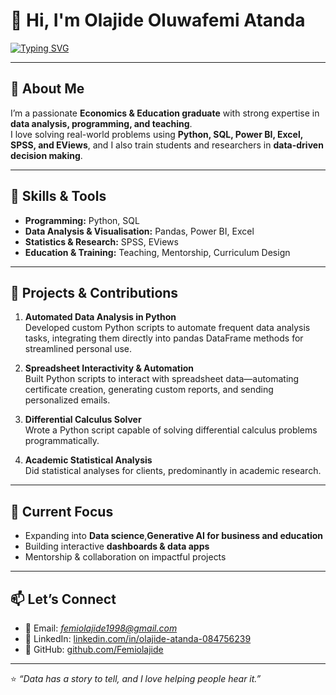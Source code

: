 # 👋 Hi, I'm Olajide Oluwafemi Atanda  


[![Typing SVG](https://readme-typing-svg.demolab.com?font=Fira+Code&size=25&pause=1000&color=0E75B6&width=700&lines=Data+Analyst;Python+Programmer;Educator;Generative+AI+Enthusiast;Researcher+%26+Trainer)](https://git.io/typing-svg)

---

## 🚀 About Me  
I’m a passionate **Economics & Education graduate** with strong expertise in **data analysis, programming, and teaching**.  
I love solving real-world problems using **Python, SQL, Power BI, Excel, SPSS, and EViews**, and I also train students and researchers in **data-driven decision making**.  

---

## 🔧 Skills & Tools  
- **Programming:** Python, SQL  
- **Data Analysis & Visualisation:** Pandas, Power BI, Excel  
- **Statistics & Research:** SPSS, EViews  
- **Education & Training:** Teaching, Mentorship, Curriculum Design  

---

## 📌 Projects & Contributions  
1. **Automated Data Analysis in Python**  
   Developed custom Python scripts to automate frequent data analysis tasks, integrating them directly into pandas DataFrame methods for streamlined personal use.

2. **Spreadsheet Interactivity & Automation**  
   Built Python scripts to interact with spreadsheet data—automating certificate creation, generating custom reports, and sending personalized emails.

3. **Differential Calculus Solver**  
   Wrote a Python script capable of solving differential calculus problems programmatically.

4. **Academic Statistical Analysis**  
   Did statistical analyses for clients, predominantly in academic research. 


---

## 🌱 Current Focus  
- Expanding into **Data science**,**Generative AI for business and education**  
- Building interactive **dashboards & data apps**  
- Mentorship & collaboration on impactful projects  

---

## 📫 Let’s Connect  
- 📧 Email: *femiolajide1998@gmail.com*  
- 💼 LinkedIn: [linkedin.com/in/olajide-atanda-084756239](htpps://linkedin.com/in/olajide-atanda-084756239)  
- 🐍 GitHub: [github.com/Femiolajide](https://github.com/Femiolajide)  

---
⭐️ *“Data has a story to tell, and I love helping people hear it.”*
